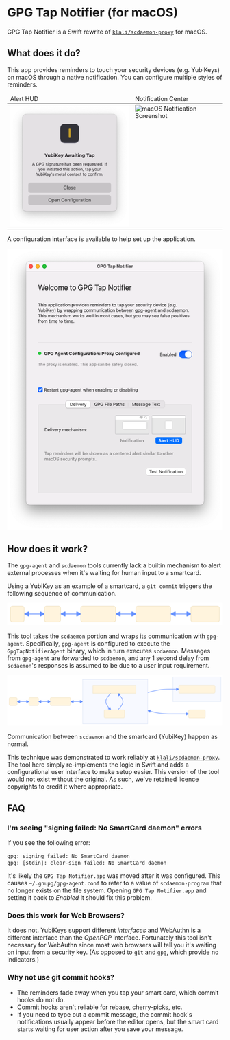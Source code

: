 # GPG Tap Notifier (for macOS)

GPG Tap Notifier is a Swift rewrite of [`klali/scdaemon-proxy`](https://github.com/klali/scdaemon-proxy) for macOS.

## What does it do?

This app provides reminders to touch your security devices (e.g. YubiKeys) on macOS through a native notification. You can configure multiple styles of reminders.

<table>
  <thead>
    <tr>
      <td>Alert HUD</td>
      <td>Notification Center</td>
    </tr>
  </thead>
  <tbody>
    <tr valign="top">
      <td><img alt="macOS Alert Screenshot" src="./Documentation/tap-reminder-alert.png" width="328px" /></td>
      <td><img alt="macOS Notification Screenshot" src="./Documentation/tap-reminder-notification.png" width="370px" /></td>
    </tr>
  </tbody>
</table>

A configuration interface is available to help set up the application.

<img alt="Screenshot of configurational interface" src="./Documentation/config-ui.png" width="637px" />

## How does it work?

The `gpg-agent` and `scdaemon` tools currently lack a builtin mechanism to alert external processes when it's waiting for human input to a smartcard.

Using a YubiKey as an example of a smartcard, a `git commit` triggers the following sequence of communication.

![Flowchart of git commit and YubiKey communication](./Documentation/diagrams/standard-git-commit.svg)

This tool takes the `scdaemon` portion and wraps its communication with `gpg-agent`. Specifically, `gpg-agent` is configured to execute the `GpgTapNotifierAgent` binary, which in turn executes `scdaemon`. Messages from `gpg-agent` are forwarded to `scdaemon`, and any 1 second delay from `scdaemon`'s responses is assumed to be due to a user input requirement.

![Flowchart of git commit and YubiKey with scdaemon proxy installed](./Documentation/diagrams/diagram-with-proxy.svg)

Communication between `scdaemon` and the smartcard (YubiKey) happen as normal.

This technique was demonstrated to work reliably at [`klali/scdaemon-proxy`](https://github.com/klali/scdaemon-proxy). The tool here simply re-implements the logic in Swift and adds a configurational user interface to make setup easier. This version of the tool would not exist without the original. As such, we've retained licence copyrights to credit it where appropriate.

## FAQ

### I'm seeing "signing failed: No SmartCard daemon" errors

If you see the following error:

```
gpg: signing failed: No SmartCard daemon
gpg: [stdin]: clear-sign failed: No SmartCard daemon
```

It's likely the `GPG Tap Notifier.app` was moved after it was configured. This causes `~/.gnupg/gpg-agent.conf` to refer to a value of `scdaemon-program` that no longer exists on the file system. Opening `GPG Tap Notifier.app` and setting it back to _Enabled_ it should fix this problem.

### Does this work for Web Browsers?

It does not. YubiKeys support different _interfaces_ and WebAuthn is a different interface than the _OpenPGP_ interface. Fortunately this tool isn't necessary for WebAuthn since most web browsers will tell you it's waiting on input from a security key. (As opposed to `git` and `gpg`, which provide no indicators.)

### Why not use git commit hooks?

* The reminders fade away when you tap your smart card, which commit hooks do not do.
* Commit hooks aren't reliable for rebase, cherry-picks, etc.
* If you need to type out a commit message, the commit hook's notifications usually appear before the editor opens, but the smart card starts waiting for user action after you save your message.
